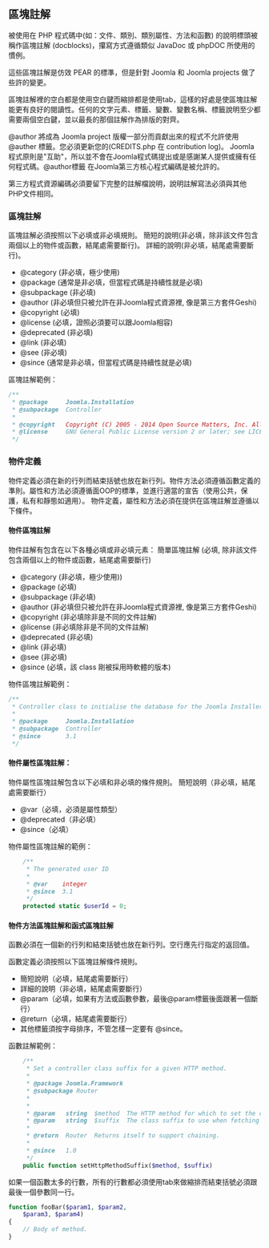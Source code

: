 ## 區塊註解

被使用在 PHP 程式碼中(如：文件、類別、類別屬性、方法和函數) 的說明標頭被稱作區塊註解 (docblocks)，攥寫方式遵循類似 JavaDoc 或 phpDOC 所使用的慣例。

這些區塊註解是仿效 PEAR 的標準，但是針對 Joomla 和 Joomla projects 做了些許的變更。

區塊註解裡的空白都是使用空白鍵而縮排都是使用tab，這樣的好處是使區塊註解能更有良好的閱讀性。任何的文字元素、標籤、變數、變數名稱、標籤說明至少都需要兩個空白鍵，並以最長的那個註解作為排版的對齊。

@author 將成為 Joomla project 版權一部分而貢獻出來的程式不允許使用 @auther 標籤。您必須更新您的(CREDITS.php 在 contribution log)。 Joomla程式原則是"互助"，所以並不會在Joomla程式碼提出或是感謝某人提供或擁有任何程式碼。@author標籤 在Joomla第三方核心程式編碼是被允許的。

第三方程式資源編碼必須要留下完整的註解檔說明，說明註解寫法必須與其他PHP文件相同。

### 區塊註解
區塊註解必須按照以下必填或非必填規則。
簡短的說明(非必填，除非該文件包含兩個以上的物件或函數，結尾處需要斷行)。
詳細的說明(非必填，結尾處需要斷行)。

* @category (非必填，極少使用)
* @package (通常是非必填，但當程式碼是持續性就是必填)
* @subpackage (非必填)
* @author (非必填但只被允許在非Joomla程式資源裡, 像是第三方套件Geshi)
* @copyright (必填)
* @license (必填，證照必須要可以跟Joomla相容)
* @deprecated (非必填)
* @link (非必填)
* @see (非必填)
* @since (通常是非必填，但當程式碼是持續性就是必填)

區塊註解範例：
```php
/**
 * @package     Joomla.Installation
 * @subpackage  Controller
 *
 * @copyright   Copyright (C) 2005 - 2014 Open Source Matters, Inc. All rights reserved.
 * @license     GNU General Public License version 2 or later; see LICENSE.txt
 */
```

### 物件定義
物件定義必須在新的行列而結束括號也放在新行列。物件方法必須遵循函數定義的準則。屬性和方法必須遵循面OOP的標準，並進行適當的宣告（使用公共，保護，私有和靜態如適用）。
物件定義，屬性和方法必須在提供在區塊註解並遵循以下條件。

#### 物件區塊註解
物件註解有包含在以下各種必填或非必填元素：
簡單區塊註解 (必填, 除非該文件包含兩個以上的物件或函數，結尾處需要斷行)
* @category (非必填，極少使用))
* @package (必填)
* @subpackage (非必填)
* @author (非必填但只被允許在非Joomla程式資源裡, 像是第三方套件Geshi)
* @copyright (非必填除非是不同的文件註解)
* @license (非必填除非是不同的文件註解)
* @deprecated (非必填)
* @link (非必填)
* @see (非必填)
* @since (必填，該 class 剛被採用時軟體的版本)

物件區塊註解範例：
```php
/**
 * Controller class to initialise the database for the Joomla Installer.
 *
 * @package     Joomla.Installation
 * @subpackage  Controller
 * @since       3.1
 */
```

#### 物件屬性區塊註解：
物件屬性區塊註解包含以下必填和非必填的條件規則。
簡短說明（非必填，結尾處需要斷行）

* @var（必填，必須是屬性類型）
* @deprecated（非必填）
* @since（必填）

物件屬性區塊註解的範例：
```php
	/**
	 * The generated user ID
	 *
	 * @var    integer
	 * @since  3.1
	 */
	protected static $userId = 0;
```

#### 物件方法區塊註解和函式區塊註解
函數必須在一個新的行列和結束括號也放在新行列。空行應先行指定的返回值。

函數定義必須按照以下區塊註解條件規則。

* 簡短說明（必填，結尾處需要斷行）
* 詳細的說明（非必填，結尾處需要斷行）
* @param（必填，如果有方法或函數參數，最後@param標籤後面跟著一個斷行）
* @return（必填，結尾處需要斷行）
* 其他標籤須按字母排序，不管怎樣一定要有 @since。

函數註解範例：
```php
	/**
	 * Set a controller class suffix for a given HTTP method.
	 *
	 * @package Joomla.Framework
	 * @subpackage Router 
	 *
	 *
	 * @param   string  $method  The HTTP method for which to set the class suffix.
	 * @param   string  $suffix  The class suffix to use when fetching the controller name for a given request.
	 *
	 * @return  Router  Returns itself to support chaining.
	 *
	 * @since   1.0
	 */
	public function setHttpMethodSuffix($method, $suffix)
```

如果一個函數太多的行數，所有的行數都必須使用tab來做縮排而結束括號必須跟最後一個參數同一行。

```php
function fooBar($param1, $param2, 
    $param3, $param4) 
{ 
    // Body of method. 
}
```
